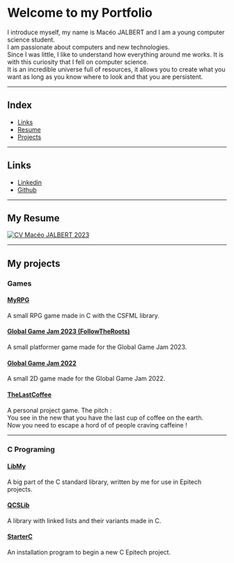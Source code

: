 # Welcome to my Portfolio

I introduce myself, my name is Macéo JALBERT and I am a young computer science student.  
I am passionate about computers and new technologies.  
Since I was little, I like to understand how everything around me works. It is with this curiosity that I fell on computer science.  
It is an incredible universe full of resources, it allows you to create what you want as long as you know where to look and that you are persistent.  

---

## Index

* [Links](#links)
* [Resume](#my-resume)
* [Projects](#my-projects)

---

## Links

* [Linkedin](https://www.linkedin.com/in/mac%C3%A9o-jalbert-200025222/)
* [Github](https://github.com/vivelis)

---

## My Resume

[![CV Macéo JALBERT 2023](https://github.com/Vivelis/Vivelis.github.io/assets/42516894/910b5e8a-e796-4677-b860-c627373bcb5b)](https://github.com/Vivelis/Vivelis.github.io/files/11625144/CV.Maceo.JALBERT.2023.pdf)

---

## My projects

### Games

#### [MyRPG](https://github.com/Vivelis/Epitech-project-RPG/blob/main/README.md)

A small RPG game made in C with the CSFML library.

#### [Global Game Jam 2023 (FollowTheRoots)](https://github.com/Vivelis/FollowTheRoots)

A small platformer game made for the Global Game Jam 2023.

#### [Global Game Jam 2022](https://github.com/Vivelis/Game-Jam-2022-epitech-Toulouse/blob/main/README.md)

A small 2D game made for the Global Game Jam 2022.

#### [TheLastCoffee](https://github.com/Vivelis/The-Last-Coffee)

A personal project game.
The pitch :  
You see in the new that you have the last cup of coffee on the earth.  
Now you need to escape a hord of of people craving caffeine !

---

### C Programing

#### [LibMy](https://github.com/Vivelis/libmy)

A big part of the C standard library, written by me for use in Epitech projects.

#### [QCSLib](https://github.com/Vivelis/QCS-lib)

A library with linked lists and their variants made in C.

#### [StarterC](https://github.com/Vivelis/starter-c)

An installation program to begin a new C Epitech project.
